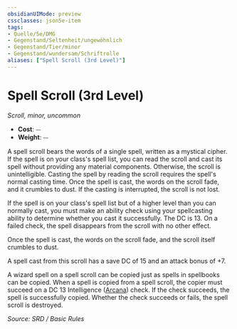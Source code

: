 ```yaml
---
obsidianUIMode: preview
cssclasses: json5e-item
tags:
- Quelle/5e/DMG
- Gegenstand/Seltenheit/ungewöhnlich
- Gegenstand/Tier/minor
- Gegenstand/wundersam/Schriftrolle
aliases: ["Spell Scroll (3rd Level)"]
---
```

# Spell Scroll (3rd Level)
*Scroll, minor, uncommon*  

- **Cost**: ⏤
- **Weight**: ⏤

A spell scroll bears the words of a single spell, written as a mystical cipher. If the spell is on your class's spell list, you can read the scroll and cast its spell without providing any material components. Otherwise, the scroll is unintelligible. Casting the spell by reading the scroll requires the spell's normal casting time. Once the spell is cast, the words on the scroll fade, and it crumbles to dust. If the casting is interrupted, the scroll is not lost.

If the spell is on your class's spell list but of a higher level than you can normally cast, you must make an ability check using your spellcasting ability to determine whether you cast it successfully. The DC is 13. On a failed check, the spell disappears from the scroll with no other effect.

Once the spell is cast, the words on the scroll fade, and the scroll itself crumbles to dust.

A spell cast from this scroll has a save DC of 15 and an attack bonus of +7.

A wizard spell on a spell scroll can be copied just as spells in spellbooks can be copied. When a spell is copied from a spell scroll, the copier must succeed on a DC 13 Intelligence ([Arcana](rules/skills.md#Arcana)) check. If the check succeeds, the spell is successfully copied. Whether the check succeeds or fails, the spell scroll is destroyed.

*Source: SRD / Basic Rules*